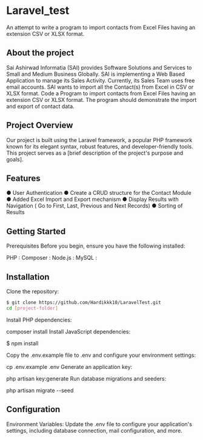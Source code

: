 # Laravel_test

An attempt to write a program to import contacts from Excel Files having an extension CSV or XLSX format.

## About the project

Sai Ashirwad Informatia (SAI) provides Software Solutions and Services to Small and Medium Business Globally. SAI is implementing a Web Based Application to manage its Sales Activity. Currently, its Sales Team uses free email accounts. SAI wants to import all the Contact(s) from Excel in CSV or XLSX format.
Code a Program to import contacts from Excel Files having an extension CSV or XLSX format.
The program should demonstrate the import and export of contact data.

## Project Overview

Our project is built using the Laravel framework, a popular PHP framework known for its elegant syntax, robust features, and developer-friendly tools. This project serves as a [brief description of the project's purpose and goals].

## Features

● User Authentication
● Create a CRUD structure for the Contact Module
● Added Excel Import and Export mechanism
● Display Results with Navigation ( Go to First, Last, Previous and Next Records)
● Sorting of Results

## Getting Started

Prerequisites
Before you begin, ensure you have the following installed:

PHP :
Composer :
Node.js :
MySQL :

## Installation

Clone the repository:

```bash
$ git clone https://github.com/Hardikkk10/LaravelTest.git
cd [project-folder]
```

Install PHP dependencies:

composer install
Install JavaScript dependencies:

$ npm install

Copy the .env.example file to .env and configure your environment settings:

cp .env.example .env
Generate an application key:

php artisan key:generate
Run database migrations and seeders:

php artisan migrate --seed

## Configuration

Environment Variables: Update the .env file to configure your application's settings, including database connection, mail configuration, and more.



